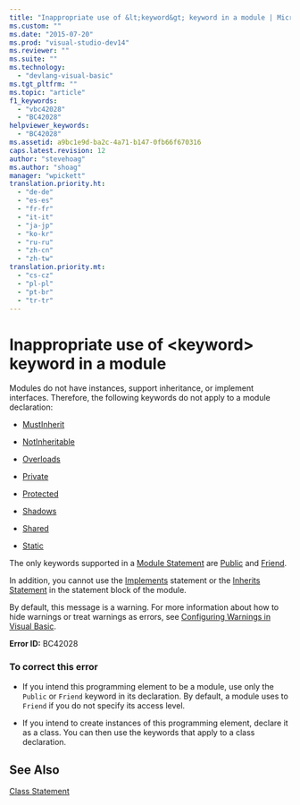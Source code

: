 ```yaml
---
title: "Inappropriate use of &lt;keyword&gt; keyword in a module | Microsoft Docs"
ms.custom: ""
ms.date: "2015-07-20"
ms.prod: "visual-studio-dev14"
ms.reviewer: ""
ms.suite: ""
ms.technology: 
  - "devlang-visual-basic"
ms.tgt_pltfrm: ""
ms.topic: "article"
f1_keywords: 
  - "vbc42028"
  - "BC42028"
helpviewer_keywords: 
  - "BC42028"
ms.assetid: a9bc1e9d-ba2c-4a71-b147-0fb66f670316
caps.latest.revision: 12
author: "stevehoag"
ms.author: "shoag"
manager: "wpickett"
translation.priority.ht: 
  - "de-de"
  - "es-es"
  - "fr-fr"
  - "it-it"
  - "ja-jp"
  - "ko-kr"
  - "ru-ru"
  - "zh-cn"
  - "zh-tw"
translation.priority.mt: 
  - "cs-cz"
  - "pl-pl"
  - "pt-br"
  - "tr-tr"
---
```

# Inappropriate use of &lt;keyword&gt; keyword in a module
Modules do not have instances, support inheritance, or implement interfaces. Therefore, the following keywords do not apply to a module declaration:  
  
-   [MustInherit](/dotnet/visual-basic/language-reference/modifiers/mustinherit)  
  
-   [NotInheritable](/dotnet/visual-basic/language-reference/modifiers/notinheritable)  
  
-   [Overloads](/dotnet/visual-basic/language-reference/modifiers/overloads)  
  
-   [Private](/dotnet/visual-basic/language-reference/modifiers/private)  
  
-   [Protected](/dotnet/visual-basic/language-reference/modifiers/protected)  
  
-   [Shadows](/dotnet/visual-basic/language-reference/modifiers/shadows)  
  
-   [Shared](/dotnet/visual-basic/language-reference/modifiers/shared)  
  
-   [Static](/dotnet/visual-basic/language-reference/modifiers/static)  
  
 The only keywords supported in a [Module Statement](/dotnet/visual-basic/language-reference/statements/module-statement) are [Public](/dotnet/visual-basic/language-reference/modifiers/public) and [Friend](/dotnet/visual-basic/language-reference/modifiers/friend).  
  
 In addition, you cannot use the [Implements](/dotnet/visual-basic/language-reference/statements/implements-clause) statement or the [Inherits Statement](/dotnet/visual-basic/language-reference/statements/inherits-statement) in the statement block of the module.  
  
 By default, this message is a warning. For more information about how to hide warnings or treat warnings as errors, see [Configuring Warnings in Visual Basic](../ide/configuring-warnings-in-visual-basic.md).  
  
 **Error ID:** BC42028  
  
### To correct this error  
  
-   If you intend this programming element to be a module, use only the `Public` or `Friend` keyword in its declaration. By default, a module uses to `Friend` if you do not specify its access level.  
  
-   If you intend to create instances of this programming element, declare it as a class. You can then use the keywords that apply to a class declaration.  
  
## See Also  
 [Class Statement](/dotnet/visual-basic/language-reference/statements/class-statement)